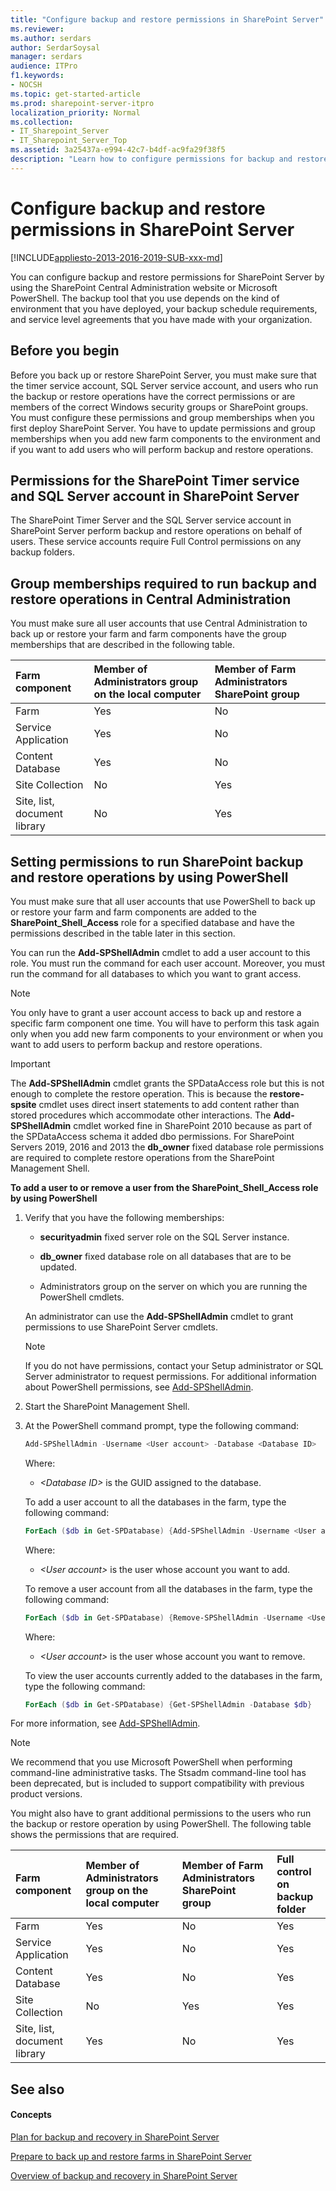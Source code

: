 ```yaml
---
title: "Configure backup and restore permissions in SharePoint Server"
ms.reviewer: 
ms.author: serdars
author: SerdarSoysal
manager: serdars
audience: ITPro
f1.keywords:
- NOCSH
ms.topic: get-started-article
ms.prod: sharepoint-server-itpro
localization_priority: Normal
ms.collection:
- IT_Sharepoint_Server
- IT_Sharepoint_Server_Top
ms.assetid: 3a25437a-e994-42c7-b4df-ac9fa29f38f5
description: "Learn how to configure permissions for backup and restore operations in SharePoint Server."
---
```


# Configure backup and restore permissions in SharePoint Server

[!INCLUDE[appliesto-2013-2016-2019-SUB-xxx-md](../includes/appliesto-2013-2016-2019-SUB-xxx-md.md)] 
  
You can configure backup and restore permissions for SharePoint Server by using the SharePoint Central Administration website or Microsoft PowerShell. The backup tool that you use depends on the kind of environment that you have deployed, your backup schedule requirements, and service level agreements that you have made with your organization.
  
    
## Before you begin
<a name="begin"> </a>

Before you back up or restore SharePoint Server, you must make sure that the timer service account, SQL Server service account, and users who run the backup or restore operations have the correct permissions or are members of the correct Windows security groups or SharePoint groups. You must configure these permissions and group memberships when you first deploy SharePoint Server. You have to update permissions and group memberships when you add new farm components to the environment and if you want to add users who will perform backup and restore operations.
  
## Permissions for the SharePoint Timer service and SQL Server account in SharePoint Server
<a name="proc1"> </a>

The SharePoint Timer Server and the SQL Server service account in SharePoint Server perform backup and restore operations on behalf of users. These service accounts require Full Control permissions on any backup folders.
  
## Group memberships required to run backup and restore operations in Central Administration
<a name="proc2"> </a>

You must make sure all user accounts that use Central Administration to back up or restore your farm and farm components have the group memberships that are described in the following table.
  
|**Farm component**|**Member of Administrators group on the local computer**|**Member of Farm Administrators SharePoint group**|
|:-----|:-----|:-----|
|Farm  <br/> |Yes  <br/> |No  <br/> |
|Service Application  <br/> |Yes  <br/> |No  <br/> |
|Content Database  <br/> |Yes  <br/> |No  <br/> |
|Site Collection  <br/> |No  <br/> |Yes  <br/> |
|Site, list, document library  <br/> |No  <br/> |Yes  <br/> |
   
## Setting permissions to run SharePoint backup and restore operations by using PowerShell
<a name="proc3"> </a>

You must make sure that all user accounts that use PowerShell to back up or restore your farm and farm components are added to the **SharePoint_Shell_Access** role for a specified database and have the permissions described in the table later in this section. 
  
You can run the **Add-SPShellAdmin** cmdlet to add a user account to this role. You must run the command for each user account. Moreover, you must run the command for all databases to which you want to grant access. 
  
> [!NOTE]
> You only have to grant a user account access to back up and restore a specific farm component one time. You will have to perform this task again only when you add new farm components to your environment or when you want to add users to perform backup and restore operations. 
  
> [!IMPORTANT]
> The **Add-SPShellAdmin** cmdlet grants the SPDataAccess role but this is not enough to complete the restore operation. This is because the **restore-spsite** cmdlet uses direct insert statements to add content rather than stored procedures which accommodate other interactions. The **Add-SPShellAdmin** cmdlet worked fine in SharePoint 2010 because as part of the SPDataAccess schema it added dbo permissions. For SharePoint Servers 2019, 2016 and 2013 the **db_owner** fixed database role permissions are required to complete restore operations from the SharePoint Management Shell. 
  
 **To add a user to or remove a user from the SharePoint_Shell_Access role by using PowerShell**
  
1. Verify that you have the following memberships:
    
   - **securityadmin** fixed server role on the SQL Server instance. 
    
   - **db_owner** fixed database role on all databases that are to be updated. 
    
   - Administrators group on the server on which you are running the PowerShell cmdlets.
    
    An administrator can use the **Add-SPShellAdmin** cmdlet to grant permissions to use SharePoint Server cmdlets. 
    
    > [!NOTE]
    > If you do not have permissions, contact your Setup administrator or SQL Server administrator to request permissions. For additional information about PowerShell permissions, see [Add-SPShellAdmin](/powershell/module/sharepoint-server/Add-SPShellAdmin?view=sharepoint-ps). 
  
2. Start the SharePoint Management Shell.
    
3. At the PowerShell command prompt, type the following command:
    
   ```powershell
   Add-SPShellAdmin -Username <User account> -Database <Database ID>
   ```

    Where:
    
   -  _\<Database ID\>_ is the GUID assigned to the database. 
    
    To add a user account to all the databases in the farm, type the following command:
    
   ```powershell
   ForEach ($db in Get-SPDatabase) {Add-SPShellAdmin -Username <User account> -Database $db}
   ```

    Where:
    
   -  _\<User account\>_ is the user whose account you want to add. 
    
    To remove a user account from all the databases in the farm, type the following command:
    
   ```powershell
   ForEach ($db in Get-SPDatabase) {Remove-SPShellAdmin -Username <User account> -Database $db}
   ```

    Where:
    
   -  _\<User account\>_ is the user whose account you want to remove. 
    
    To view the user accounts currently added to the databases in the farm, type the following command:
    
   ```powershell
   ForEach ($db in Get-SPDatabase) {Get-SPShellAdmin -Database $db}
   ```

For more information, see [Add-SPShellAdmin](/powershell/module/sharepoint-server/Add-SPShellAdmin?view=sharepoint-ps).
  
> [!NOTE]
> We recommend that you use Microsoft PowerShell when performing command-line administrative tasks. The Stsadm command-line tool has been deprecated, but is included to support compatibility with previous product versions. 
  
You might also have to grant additional permissions to the users who run the backup or restore operation by using PowerShell. The following table shows the permissions that are required.
  
|**Farm component**|**Member of Administrators group on the local computer**|**Member of Farm Administrators SharePoint group**|**Full control on backup folder**|
|:-----|:-----|:-----|:-----|
|Farm  <br/> |Yes  <br/> |No  <br/> |Yes  <br/> |
|Service Application  <br/> |Yes  <br/> |No  <br/> |Yes  <br/> |
|Content Database  <br/> |Yes  <br/> |No  <br/> |Yes  <br/> |
|Site Collection  <br/> |No  <br/> |Yes  <br/> |Yes  <br/> |
|Site, list, document library  <br/> |Yes  <br/> |No  <br/> |Yes  <br/> |
   
## See also
<a name="proc3"> </a>

#### Concepts

[Plan for backup and recovery in SharePoint Server](backup-and-recovery-planning.md)
  
[Prepare to back up and restore farms in SharePoint Server](prepare-to-back-up-and-restore.md)
  
[Overview of backup and recovery in SharePoint Server](backup-and-recovery-overview.md)

